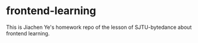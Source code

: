 # frontend-learning
This is Jiachen Ye's homework repo of the lesson of SJTU-bytedance about frontend learning.
